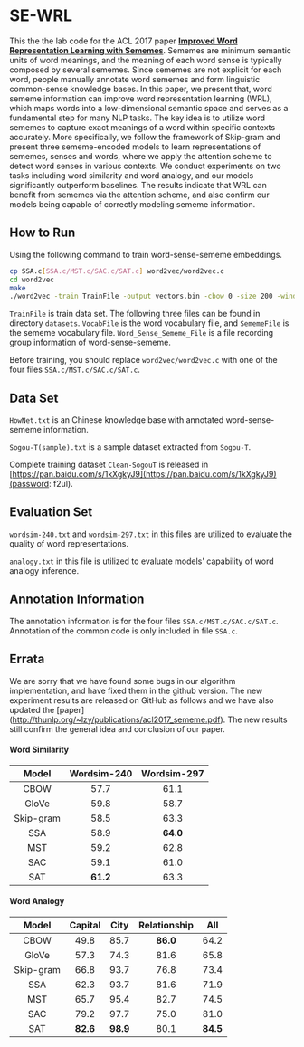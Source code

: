 # SE-WRL
This the the lab code for the ACL 2017 paper [**Improved Word Representation Learning with Sememes**](http://thunlp.org/~lzy/publications/acl2017_sememe.pdf). Sememes are minimum semantic units of word meanings, and the meaning of each word sense is typically composed by several sememes. Since sememes are not explicit for each word, people manually annotate word sememes and form linguistic common-sense knowledge bases. In this paper, we present that, word sememe information can improve word representation learning (WRL), which maps words into a low-dimensional semantic space and serves as a fundamental step for many NLP tasks. The key idea is to utilize word sememes to capture exact meanings of a word within specific contexts accurately. More specifically, we follow the framework of Skip-gram and present three sememe-encoded models to learn representations of sememes, senses and words, where we apply the attention scheme to detect word senses in various contexts. We conduct experiments on two tasks including word similarity and word analogy, and our models significantly outperform baselines. The results indicate that WRL can benefit from sememes via the attention scheme, and also confirm our models being capable of correctly modeling sememe information.

## How to Run

Using the following command to train word-sense-sememe embeddings.

```sh
cp SSA.c[SSA.c/MST.c/SAC.c/SAT.c] word2vec/word2vec.c
cd word2vec
make
./word2vec -train TrainFile -output vectors.bin -cbow 0 -size 200 -window 8 -negative 25 -hs 0 -sample 1e-4 -threads 30 -binary 1 -iter 1 -read-vocab VocabFile -read-meaning SememeFile -read-sense Word_Sense_Sememe_File -min-count 1 -alpha 0.025
```

``TrainFile`` is train data set. The following three files can be found in directory ``datasets``. ``VocabFile`` is the word vocabulary file, and ``SememeFile`` is the sememe vocabulary file. ``Word_Sense_Sememe_File`` is a file recording group information of word-sense-sememe.

Before training, you should replace ``word2vec/word2vec.c`` with one of the four files ``SSA.c/MST.c/SAC.c/SAT.c``.

## Data Set

``HowNet.txt`` is an Chinese knowledge base with annotated word-sense-sememe information.

``Sogou-T(sample).txt`` is a sample dataset extracted from ``Sogou-T``.

Complete training dataset ``Clean-SogouT`` is released in [https://pan.baidu.com/s/1kXgkyJ9](https://pan.baidu.com/s/1kXgkyJ9)(password: f2ul).

## Evaluation Set

``wordsim-240.txt`` and ``wordsim-297.txt`` in this files are utilized to evaluate the quality of word representations.

``analogy.txt`` in this file is utilized to evaluate models' capability of word analogy inference.

## Annotation Information

The annotation information is for the four files ``SSA.c/MST.c/SAC.c/SAT.c``. Annotation of the common code is only included in file ``SSA.c``.

## Errata

We are sorry that we have found some bugs in our algorithm implementation, and have fixed them in the github version. The new experiment results are released on GitHub as follows and we have also updated the [paper] (http://thunlp.org/~lzy/publications/acl2017_sememe.pdf). The new results still confirm the general idea and conclusion of our paper.

#### Word Similarity

|   Model   | Wordsim-240 | Wordsim-297 |
| :-------: | :---------: | :---------: |
|   CBOW    |    57.7     |    61.1     |
|   GloVe   |    59.8     |    58.7     |
| Skip-gram |    58.5     |    63.3     |
|    SSA    |    58.9     |  **64.0**   |
|    MST    |    59.2     |    62.8     |
|    SAC    |    59.1     |    61.0     |
|    SAT    |  **61.2**   |    63.3     |

#### Word Analogy

|   Model   | Capital  |   City   | Relationship |   All    |
| :-------: | :------: | :------: | :----------: | :------: |
|   CBOW    |   49.8   |   85.7   |   **86.0**   |   64.2   |
|   GloVe   |   57.3   |   74.3   |     81.6     |   65.8   |
| Skip-gram |   66.8   |   93.7   |     76.8     |   73.4   |
|    SSA    |   62.3   |   93.7   |     81.6     |   71.9   |
|    MST    |   65.7   |   95.4   |     82.7     |   74.5   |
|    SAC    |   79.2   |   97.7   |     75.0     |   81.0   |
|    SAT    | **82.6** | **98.9** |     80.1     | **84.5** |

